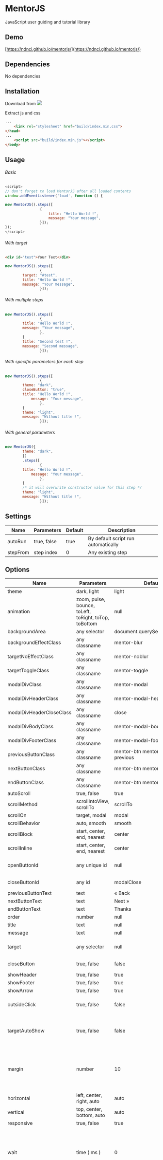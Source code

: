 # MentorJS

JavaScript user guiding and tutorial library

## Demo

[https://ndnci.github.io/mentorjs/](https://ndnci.github.io/mentorjs/)

## Dependencies

No dependencies

## Installation

Download from ![](https://i.stack.imgur.com/gL9dG.png)

Extract js and css
```html
...
	<link rel="stylesheet" href="build/index.min.css">
</head>
...
	<script src="build/index.min.js"></script>
</body>
```

## Usage

###### Basic
```javascript
<script>
// don't forget to load MentorJS after all loaded contents
window.addEventListener('load', function () {

new MentorJS().steps([
                {
                    title: "Hello World !",
                    message: "Your message",
                }]);
});
</script>
```
###### With target
```html
<div id="test">Your Text</div>
```
```javascript
new MentorJS().steps([
                {
		target: "#test",
		title: "Hello World !",
		message: "Your message",
                }]);
```
###### With multiple steps
```javascript
new MentorJS().steps([
                {
		title: "Hello World !",
		message: "Your message",
                },
		{	
		title: "Second test !",
		message: "Second message",
                }]);
```
###### With specific parameters for each step
```javascript
new MentorJS().steps([
                {
		theme: "dark",
		closeButton: "true",
		title: "Hello World !",
	    	message: "Your message",
                },
		{
		theme: "light",
	   	message: "Without title !",
                }]);
```
###### With general parameters
```javascript
new MentorJS({
		theme: "dark",
		})
		.steps([
                {
		title: "Hello World !",
	    	message: "Your message",
                },
		{
		/* it will overwrite constructor value for this step */
		theme: "light",
		message: "Without title !",
                }]);
```

## Settings

| Name | Parameters | Default | Description
| ------------- | --------------- | ------------- | ------------- |
| autoRun | true, false | true | By default script run automatically
| stepFrom | step index | 0  | Any existing step

## Options

| Name | Parameters | Default | Description
| ------------- | ------------ | ------------- | ------------- |
| theme | dark, light | light
| animation | zoom, pulse, bounce, toLeft, toRight, toTop, toBottom | null
| backgroundArea | any selector | document.querySelector("body")
| backgroundEffectClass | any classname | mentor-blur
| targetNoEffectClass | any classname | mentor-noblur
| targetToggleClass | any classname | mentor-toggle
| modalDivClass | any classname | mentor-modal
| modalDivHeaderClass | any classname | mentor-modal-header
| modalDivHeaderCloseClass | any classname | close
| modalDivBodyClass | any classname | mentor-modal-body
| modalDivFooterClass | any classname | mentor-modal-footer
| previousButtonClass | any classname | mentor-btn mentor-modal-previous
| nextButtonClass | any classname | mentor-btn mentor-modal-next
| endButtonClass | any classname | mentor-btn mentor-modal-end
| autoScroll | true, false | true
| scrollMethod | scrollIntoView, scrollTo | scrollTo
| scrollOn | target, modal | modal
| scrollBehavior | auto, smooth | smooth
| scrollBlock | start, center, end, nearest | center
| scrollInline | start, center, end, nearest | center
| openButtonId | any unique id | null | Must be unique for each step
| closeButtonId | any id | modalClose | Close current step
| previousButtonText | text | &laquo; Back | Allow HTML
| nextButtonText | text | Next &raquo; | Allow HTML
| endButtonText | text | Thanks
| order | number | null | Order of step
| title | text | null | Allow HTML
| message | text | null | Allow HTML
| target | any selector | null | Example "#test", or ".test"
| closeButton | true, false | false | Close button on header
| showHeader | true, false | true
| showFooter | true, false | true
| showArrow | true, false | true
| outsideClick | true, false | false | Detect outside click for close modal
| targetAutoShow | true, false | false | If target is hidden by default, you can set it to true
| margin | number | 10 | Space between modal and target, only number, max 10 recommended
| horizontal | left, center, right, auto | auto
| vertical | top, center, bottom, auto | auto
| responsive | true, false | true
| wait | time ( ms ) | 0 | Wait time ( for actual modal ) when user click to next or previous button default is 0 for modal speed
| events | javascript events | click | You can define events with space " " for listener function, for example : "click touchstart"
| mobileSupport | true, false | true

## Functions

| Name | Description
| ------------- | ------------------------------ |
| run() | Run script if autoRun is disabled
| goToStep($index) | Go to ($index) specific step
| backStep() | Go to previous step
| nextStep() | Go to next step

## Contributing
Pull requests are welcome. For major changes, please open an issue first to discuss what you would like to change.

Please make sure to update tests as appropriate.

## License
[MIT](https://choosealicense.com/licenses/mit/)
